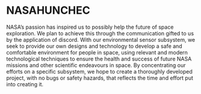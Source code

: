 # NASAHUNCHEC
NASA’s passion has inspired us to possibly help the future of space exploration. We plan to achieve this through the communication gifted to us by the application of discord. With our environmental sensor subsystem, we seek to provide our own designs and technology to develop a safe and comfortable environment for people in space, using relevant and modern technological techniques to ensure the health and success of future NASA missions and other scientific endeavours in space. By concentrating our efforts on a specific subsystem, we hope to create a thoroughly developed project, with no bugs or safety hazards, that reflects the time and effort put into creating it.
